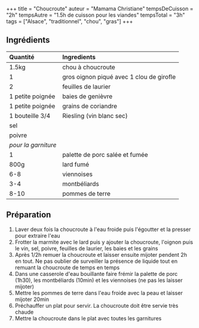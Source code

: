 +++
title = "Choucroute"
auteur = "Mamama Christiane"
tempsDeCuisson = "2h"
tempsAutre = "1.5h de cuisson pour les viandes"
tempsTotal = "3h"
tags = ["Alsace", "traditionnel", "chou", "gras"]
+++

## Ingrédients

Quantité            | Ingredients
:-------------------|:----------------
1.5kg| chou à choucroute
1| gros oignon piqué avec 1 clou de girofle
2| feuilles de laurier
1 petite poignée| baies de genièvre
1 petite poignée| grains de coriandre
1 bouteille 3/4| Riesling (vin blanc sec)
 |sel
 |poivre
*pour la garniture*|
1| palette de porc salée et fumée
800g| lard fumé 
6-8| viennoises
3-4| montbéliards
8-10| pommes de terre

## Préparation

1. Laver deux fois la choucroute à l'eau froide puis l'égoutter et la presser pour extraire l'eau 
2. Frotter la marmite avec le lard puis y ajouter la choucroute, l'oignon puis le vin, sel, poivre, feuilles de laurier, les baies et les grains
3. Après 1/2h remuer la choucroute et laisser ensuite mijoter pendent 2h en tout. Ne pas oublier de surveiller la présence de liquide tout en remuant la choucroute de temps en temps
4. Dans une casserole d'eau bouillante faire frémir la palette de porc (1h30), les montbéliards (10min) et les viennoises (ne pas les laisser mijoter)
5. Mettre les pommes de terre dans l'eau froide avec la peau et laisser mijoter 20min
6. Préchauffer un plat pour servir. La choucroute doit être servie très chaude
7. Mettre la choucroute dans le plat avec toutes les garnitures
